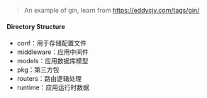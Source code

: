 > An example of gin, learn from https://eddycjy.com/tags/gin/





#### Directory Structure

* conf：用于存储配置文件
* middleware：应用中间件
* models：应用数据库模型
* pkg：第三方包
* routers：路由逻辑处理
* runtime：应用运行时数据